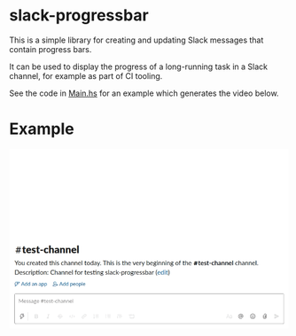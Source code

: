 
# slack-progressbar

This is a simple library for creating and updating Slack messages that contain progress bars.

It can be used to display the progress of a long-running task in a Slack channel, for example as part of CI tooling.

See the code in [Main.hs](./app/Main.hs) for an example which generates the video below.

# Example

![example](example.gif)
